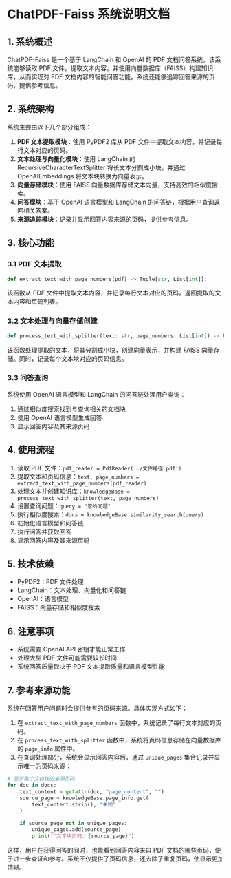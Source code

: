 # ChatPDF-Faiss 系统说明文档

## 1. 系统概述

ChatPDF-Faiss 是一个基于 LangChain 和 OpenAI 的 PDF 文档问答系统。该系统能够读取 PDF 文件，提取文本内容，并使用向量数据库（FAISS）构建知识库，从而实现对 PDF 文档内容的智能问答功能。系统还能够追踪回答来源的页码，提供参考信息。

## 2. 系统架构

系统主要由以下几个部分组成：

1. **PDF 文本提取模块**：使用 PyPDF2 库从 PDF 文件中提取文本内容，并记录每行文本对应的页码。
2. **文本处理与向量化模块**：使用 LangChain 的 RecursiveCharacterTextSplitter 将长文本分割成小块，并通过 OpenAIEmbeddings 将文本块转换为向量表示。
3. **向量存储模块**：使用 FAISS 向量数据库存储文本向量，支持高效的相似度搜索。
4. **问答模块**：基于 OpenAI 语言模型和 LangChain 的问答链，根据用户查询返回相关答案。
5. **来源追踪模块**：记录并显示回答内容来源的页码，提供参考信息。

## 3. 核心功能

### 3.1 PDF 文本提取

```python
def extract_text_with_page_numbers(pdf) -> Tuple[str, List[int]]:
```

该函数从 PDF 文件中提取文本内容，并记录每行文本对应的页码。返回提取的文本内容和页码列表。

### 3.2 文本处理与向量存储创建

```python
def process_text_with_splitter(text: str, page_numbers: List[int]) -> FAISS:
```

该函数处理提取的文本，将其分割成小块，创建向量表示，并构建 FAISS 向量存储。同时，记录每个文本块对应的页码信息。

### 3.3 问答查询

系统使用 OpenAI 语言模型和 LangChain 的问答链处理用户查询：

1. 通过相似度搜索找到与查询相关的文档块
2. 使用 OpenAI 语言模型生成回答
3. 显示回答内容及其来源页码

## 4. 使用流程

1. 读取 PDF 文件：`pdf_reader = PdfReader('./文件路径.pdf')`
2. 提取文本和页码信息：`text, page_numbers = extract_text_with_page_numbers(pdf_reader)`
3. 处理文本并创建知识库：`knowledgeBase = process_text_with_splitter(text, page_numbers)`
4. 设置查询问题：`query = "您的问题"`
5. 执行相似度搜索：`docs = knowledgeBase.similarity_search(query)`
6. 初始化语言模型和问答链
7. 执行问答并获取回答
8. 显示回答内容及其来源页码

## 5. 技术依赖

- PyPDF2：PDF 文件处理
- LangChain：文本处理、向量化和问答链
- OpenAI：语言模型
- FAISS：向量存储和相似度搜索

## 6. 注意事项

- 系统需要 OpenAI API 密钥才能正常工作
- 处理大型 PDF 文件可能需要较长时间
- 系统回答质量取决于 PDF 文本提取质量和语言模型性能

## 7. 参考来源功能

系统在回答用户问题时会提供参考的页码来源。具体实现方式如下：

1. 在 `extract_text_with_page_numbers` 函数中，系统记录了每行文本对应的页码。
2. 在 `process_text_with_splitter` 函数中，系统将页码信息存储在向量数据库的 `page_info` 属性中。
3. 在查询处理部分，系统会显示回答内容后，通过 `unique_pages` 集合记录并显示唯一的页码来源：

```python
# 显示每个文档块的来源页码
for doc in docs:
    text_content = getattr(doc, "page_content", "")
    source_page = knowledgeBase.page_info.get(
        text_content.strip(), "未知"
    )

    if source_page not in unique_pages:
        unique_pages.add(source_page)
        print(f"文本块页码: {source_page}")
```

这样，用户在获得回答的同时，也能看到回答内容来自 PDF 文档的哪些页码，便于进一步查证和参考。系统不仅提供了页码信息，还去除了重复页码，使显示更加清晰。 